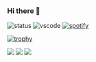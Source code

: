 ### Hi there 👋
![status](https://dev.discordprofiles.me/badge/status/707403727912304641?simple=true)
![vscode](https://dev.discordprofiles.me/badge/vscode/707403727912304641)
[![spotify](https://dev.discordprofiles.me/badge/spotify/707403727912304641)](https://dev.discordprofiles.me/openspotify/707403727912304641)

[![trophy](https://github-profile-trophy.vercel.app/?username=subnwa&theme=discord)](https://github.com/subnwa)

![](https://github-profile-summary-cards.vercel.app/api/cards/profile-details?username=subnwa&theme=github_dark) 
![](https://github-profile-summary-cards.vercel.app/api/cards/stats?username=subnwa&theme=github_dark) 
![](https://github-profile-summary-cards.vercel.app/api/cards/most-commit-language?username=subnwa&theme=github_dark) 


<!--
**subnwa/subnwa** is a ✨ _special_ ✨ repository because its `README.md` (this file) appears on your GitHub profile.

Here are some ideas to get you started:

- 🔭 I’m currently working on ...
- 🌱 I’m currently learning ...
- 👯 I’m looking to collaborate on ...
- 🤔 I’m looking for help with ...
- 💬 Ask me about ...
- 📫 How to reach me: ...
- 😄 Pronouns: ...
- ⚡ Fun fact: ...
-->

